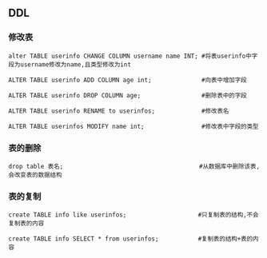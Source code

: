 ## DDL

### 修改表

```mysql
alter TABLE userinfo CHANGE COLUMN username name INT; #将表userinfo中字段为username修改为name,且类型修改为int
```

```mysql
ALTER TABLE userinfo ADD COLUMN age int;              #向表中增加字段
```

```mysql
ALTER TABLE userinfo DROP COLUMN age;                 #删除表中的字段
```

```mysql
ALTER TABLE userinfo RENAME to userinfos;             #修改表名
```

```mysql
ALTER TABLE userinfos MODIFY name int;                #修改表中字段的类型
```

### 表的删除

```mysql
drop table 表名;                                      #从数据库中删除该表,会改变表的数据结构
```

### 表的复制

```mysql
create TABLE info like userinfos;                    #只复制表的结构,不会复制表的内容
```

```mysql
create TABLE info SELECT * from userinfos;           #复制表的结构+表的内容
```



